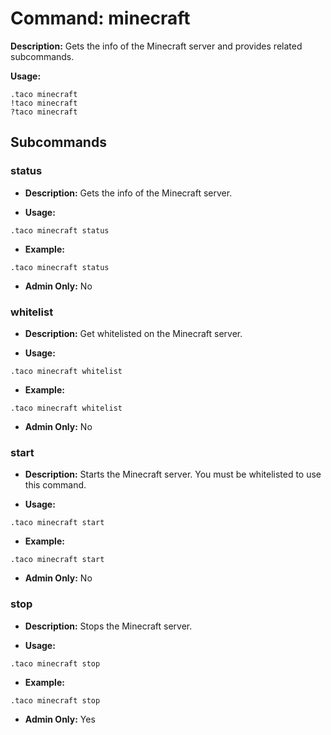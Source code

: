 # Command: minecraft

**Description:**
Gets the info of the Minecraft server and provides related subcommands.

**Usage:**

```text
.taco minecraft
!taco minecraft
?taco minecraft
```

## Subcommands


### status

- **Description:** Gets the info of the Minecraft server.

- **Usage:**

```text
.taco minecraft status
```

- **Example:**

```text
.taco minecraft status
```

- **Admin Only:** No


### whitelist

- **Description:** Get whitelisted on the Minecraft server.

- **Usage:**

```text
.taco minecraft whitelist
```

- **Example:**

```text
.taco minecraft whitelist
```

- **Admin Only:** No


### start

- **Description:** Starts the Minecraft server. You must be whitelisted to use this command.

- **Usage:**

```text
.taco minecraft start
```

- **Example:**

```text
.taco minecraft start
```

- **Admin Only:** No


### stop

- **Description:** Stops the Minecraft server.

- **Usage:**

```text
.taco minecraft stop
```

- **Example:**

```text
.taco minecraft stop
```

- **Admin Only:** Yes
